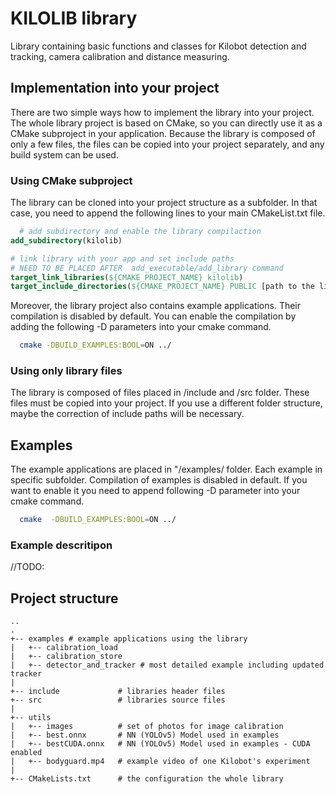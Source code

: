 # KILOLIB library

Library containing basic functions and classes for Kilobot detection and tracking, camera calibration and distance
measuring.

## Implementation into your project

There are two simple ways how to implement the library into your project. The whole library project is based on CMake,
so you can directly use it as a CMake subproject in your application. Because the library is composed of only a few
files, the files can be copied into your project separately, and any build system can be used.

### Using CMake subproject

The library can be cloned into your project structure as a subfolder. In that case, you need to append the following
lines to your main CMakeList.txt file.

```cmake
  # add subdirectory and enable the library compilaction
add_subdirectory(kilolib)

# link library with your app and set include paths
# NEED TO BE PLACED AFTER  add_executable/add_library command 
target_link_libraries(${CMAKE_PROJECT_NAME} kilolib)
target_include_directories(${CMAKE_PROJECT_NAME} PUBLIC [path to the lib]/include)
```

Moreover, the library project also contains example applications. Their compilation is disabled by default. You can
enable the compilation by adding the following -D parameters into your cmake command.

```bash
  cmake -DBUILD_EXAMPLES:BOOL=ON ../
```

### Using only library files

The library is composed of files placed in /include and /src folder. These files must be copied into your project.
If you use a different folder structure, maybe the correction of include paths will be necessary.

## Examples

The example applications are placed in "/examples/ folder. Each example in specific subfolder. Compilation of examples
is disabled in default. If you want to enable it you need to append following -D parameter into your cmake command.

```bash
  cmake  -DBUILD_EXAMPLES:BOOL=ON ../
```

### Example descritipon

//TODO:

## Project structure

```
..
.
+-- examples # example applications using the library
|   +-- calibration_load
|   +-- calibration_store
|   +-- detector_and_tracker # most detailed example including updated tracker
|
+-- include             # libraries header files
+-- src                 # libraries source files
|
+-- utils   
|   +-- images          # set of photos for image calibration
|   +-- best.onnx       # NN (YOLOv5) Model used in examples
|   +-- bestCUDA.onnx   # NN (YOLOv5) Model used in examples - CUDA enabled
|   +-- bodyguard.mp4   # example video of one Kilobot's experiment
|
+-- CMakeLists.txt      # the configuration the whole library
```
